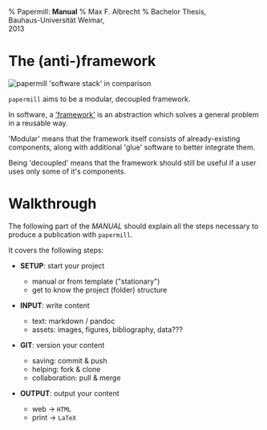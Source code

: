 % Papermill: **Manual**
% Max F. Albrecht
% Bachelor Thesis, \
  Bauhaus-Universität Weimar, \
  2013

# The (anti-)framework

![`papermill` 'software stack' in comparison](../_images/papermill-stack-1)

`papermill` aims to be a modular, decoupled framework.

In software, a ['framework'](https://en.wikipedia.org/wiki/Software_framework) is an abstraction which solves a general problem in a reusable way. 

'Modular' means that the framework itself consists of already-existing
components, along with additional 'glue' software to better integrate them.

Being 'decoupled' means that the framework should still be useful if
a user uses only some of it's components.


# Walkthrough

The following part of the *MANUAL* should explain all the steps necessary to produce 
a publication with `papermill`.

It covers the following steps:

-  **SETUP**: start your project

    * manual or from template ("stationary")
    * get to know the project (folder) structure  

-  **INPUT**: write content

    * text: markdown / pandoc
    * assets: images, figures, bibliography, data???


-  **GIT**: version your content

    * saving: commit & push
    * helping: fork & clone
    * collaboration: pull & merge


-  **OUTPUT**: output your content

    * web -> `HTML`
    * print -> `LaTeX`

